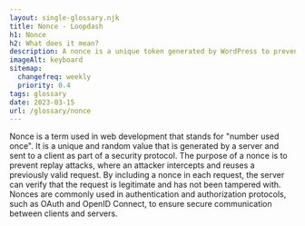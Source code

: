 ```yaml
--- 
layout: single-glossary.njk
title: Nonce - Loopdash
h1: Nonce
h2: What does it mean?
description: A nonce is a unique token generated by WordPress to prevent unauthorized access to specific actions or forms.
imageAlt: keyboard
sitemap:
  changefreq: weekly
  priority: 0.4
tags: glossary
date: 2023-03-15
url: /glossary/nonce
---
```


Nonce is a term used in web development that stands for "number used once". It is a unique and random value that is generated by a server and sent to a client as part of a security protocol. The purpose of a nonce is to prevent replay attacks, where an attacker intercepts and reuses a previously valid request. By including a nonce in each request, the server can verify that the request is legitimate and has not been tampered with. Nonces are commonly used in authentication and authorization protocols, such as OAuth and OpenID Connect, to ensure secure communication between clients and servers.
